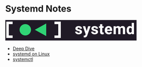 # Systemd Notes

![Systemd Logo](img/systemd.png)

- [Deep Dive](deep-dive/01-intro.md)
- [systemd on Linux](tutoriaLinux/01-intro.md)
- [systemctl](systemctl.md)
